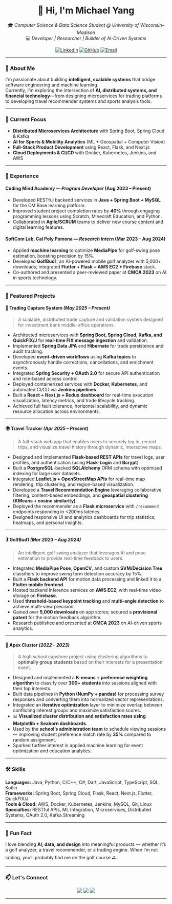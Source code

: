 <div align="center">

# 👋 Hi, I'm **Michael Yang**
🎓 *Computer Science & Data Science Student @ University of Wisconsin–Madison*  
💻 *Developer | Researcher | Builder of AI-Driven Systems*  

[![LinkedIn](https://img.shields.io/badge/LinkedIn-blue?logo=linkedin&logoColor=white&style=for-the-badge)](http://www.linkedin.com/in/michael-yang-78173726b)
[![GitHub](https://img.shields.io/badge/GitHub-black?logo=github&logoColor=white&style=for-the-badge)](https://github.com/SLYmike2006)
[![Email](https://img.shields.io/badge/Email-D14836?logo=gmail&logoColor=white&style=for-the-badge)](mailto:michaelslyang@gmail.com)

</div>

---

### 🚀 About Me  
I'm passionate about building **intelligent, scalable systems** that bridge software engineering and machine learning.  
Currently, I’m exploring the intersection of **AI, distributed systems, and financial technology**—from designing microservices for trading platforms to developing travel recommender systems and sports analysis tools.  

---

### 🧠 Current Focus  
- **Distributed Microservices Architecture** with Spring Boot, Spring Cloud & Kafka  
- **AI for Sports & Mobility Analytics** (ML + Geospatial + Computer Vision)  
- **Full-Stack Product Development** using React, Flask, and Next.js  
- **Cloud Deployments & CI/CD** with Docker, Kubernetes, Jenkins, and AWS  

---

### 💼 Experience

#### **Coding Mind Academy** — *Program Developer* (Aug 2023 – Present)  
- Developed RESTful backend services in **Java + Spring Boot + MySQL** for the CM Base learning platform.  
- Improved student project completion rates by **40%** through engaging programming lessons using Scratch, Minecraft Education, and Python.  
- Collaborated in **Agile/SCRUM** teams to deliver new course content and digital learning features.

#### **SoftCom Lab, Cal Poly Pomona** — *Research Intern* (Mar 2023 – Aug 2024)  
- Applied **machine learning** to optimize **MediaPipe** for golf-swing pose estimation, boosting precision by 15%.  
- Developed **GolfBud1**, an AI-powered mobile golf analyzer with 5,000+ downloads; integrated **Flutter + Flask + AWS EC2 + Firebase** stack.  
- Co-authored and presented a peer-reviewed paper at **CMCA 2023** on AI in sports technology.

---

### 🧩 Featured Projects

#### 🏦 **Trading Capture System** *(May 2025 – Present)*  
> A scalable, distributed trade capture and validation system designed for investment bank middle-office operations.  
- Architected microservices with **Spring Boot, Spring Cloud, Kafka, and QuickFIX/J** for **real-time FIX message ingestion** and validation.  
- Implemented **Spring Data JPA** and **Hibernate** for trade persistence and audit tracking.  
- Developed **event-driven workflows** using **Kafka topics** to asynchronously handle corrections, cancellations, and enrichment events.  
- Integrated **Spring Security + OAuth 2.0** for secure API authentication and role-based access control.  
- Deployed containerized services with **Docker, Kubernetes**, and automated CI/CD via **Jenkins pipelines**.  
- Built a **React + Next.js + Redux dashboard** for real-time execution visualization, latency metrics, and trade lifecycle tracking.  
- Achieved full fault tolerance, horizontal scalability, and dynamic resource allocation across environments.

---

#### 🌍 **Travel Tracker** *(Apr 2025 – Present)*  
> A full-stack web app that enables users to securely log in, record trips, and visualize travel history through dynamic, interactive maps.  
- Designed and implemented **Flask-based REST APIs** for travel logs, user profiles, and authentication (using **Flask-Login** and **Bcrypt**).  
- Built a **PostgreSQL**-backed **SQLAlchemy** ORM schema with optimized indexing for large user datasets.  
- Integrated **Leaflet.js + OpenStreetMap APIs** for real-time map rendering, trip clustering, and region-based visualization.  
- Developed a **Travel Recommendation Engine** leveraging collaborative filtering, content-based embeddings, and **geospatial clustering (KMeans + cosine similarity)**.  
- Deployed the recommender as a **Flask microservice** with `/recommend` endpoints responding in <200ms latency.  
- Designed responsive UI and analytics dashboards for trip statistics, heatmaps, and personal insights.

---

#### 🏌️ **GolfBud1** *(Mar 2023 – Aug 2024)*  
> An intelligent golf swing analyzer that leverages AI and pose estimation to provide real-time feedback to users.  
- Integrated **MediaPipe Pose**, **OpenCV**, and custom **SVM/Decision Tree** classifiers to improve swing form detection accuracy by 15%.  
- Built a **Flask backend API** for motion data processing and linked it to a **Flutter mobile frontend**.  
- Hosted backend inference services on **AWS EC2**, with real-time video storage on **Firebase**.  
- Used **threshold-based keypoint tracking** and **multi-angle detection** to achieve multi-view precision.  
- Gained over **5,000 downloads** on app stores; secured a **provisional patent** for the motion feedback algorithm.  
- Research published and presented at **CMCA 2023** on AI-driven sports analytics.

---

#### 🧮 **Apex Cluster** *(2022 – 2023)*  
> A high school capstone project using clustering algorithms to **optimally group students** based on their interests for a presentation event.  
- Designed and implemented a **K-means + preference weighting algorithm** to classify over **300+ students** into sessions aligned with their top interests.  
- Built data pipelines in **Python (NumPy + pandas)** for processing survey responses and converting them into normalized vector representations.  
- Integrated an **iterative optimization** layer to minimize overlap between conflicting interest groups and maximize satisfaction scores.  
- 📊 **Visualized cluster distribution and satisfaction rates using Matplotlib + Seaborn dashboards.**  
- Used by the **school’s administration team** to schedule viewing sessions — improving student preference match rate by **35%** compared to random assignment.  
- Sparked further interest in applied machine learning for event optimization and education analytics.

---

### 🛠️ Skills
**Languages:** Java, Python, C/C++, C#, Dart, JavaScript, TypeScript, SQL, Kotlin  
**Frameworks:** Spring Boot, Spring Cloud, Flask, React, Next.js, Flutter, QuickFIX/J  
**Tools & Cloud:** AWS, Docker, Kubernetes, Jenkins, MySQL, Git, Linux  
**Specialties:** RESTful APIs, ML Integration, Microservices, Distributed Systems, OAuth 2.0, Kafka Streaming  

---

### 🌱 Fun Fact  
I love blending **AI, data, and design** into meaningful products — whether it’s a golf analyzer, a travel recommender, or a trading engine. When I’m not coding, you’ll probably find me on the golf course ⛳.

---

### 📫 Let's Connect  

<p align="center">
<a href="mailto:michaelslyang@gmail.com"><img src="https://img.shields.io/badge/Gmail-D14836?style=for-the-badge&logo=gmail&logoColor=white"/></a>
<a href="https://www.linkedin.com/in/michael-yang-78173726b"><img src="https://img.shields.io/badge/LinkedIn-0077B5?style=for-the-badge&logo=linkedin&logoColor=white"/></a>
<a href="https://github.com/SLYmike2006"><img src="https://img.shields.io/badge/GitHub-100000?style=for-the-badge&logo=github&logoColor=white"/></a>
</p>

---

<div align="center">

<!--
![Top Langs](https://github-readme-stats.vercel.app/api/top-langs/?username=SLYmike2006&layout=compact&theme=tokyonight)
![GitHub Stats](https://github-readme-stats.vercel.app/api?username=SLYmike2006&show_icons=true&theme=tokyonight)
-->

</div>

